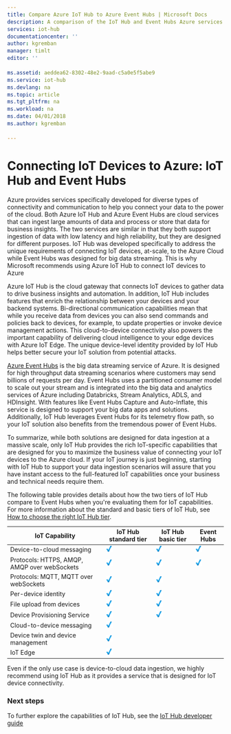 ```yaml
---
title: Compare Azure IoT Hub to Azure Event Hubs | Microsoft Docs
description: A comparison of the IoT Hub and Event Hubs Azure services highlighting functional differences and use cases. The comparison includes supported protocols, device management, monitoring, and file uploads.
services: iot-hub
documentationcenter: ''
author: kgremban
manager: timlt
editor: ''

ms.assetid: aeddea62-8302-48e2-9aad-c5a0e5f5abe9
ms.service: iot-hub
ms.devlang: na
ms.topic: article
ms.tgt_pltfrm: na
ms.workload: na
ms.date: 04/01/2018
ms.author: kgremban

---
```

# Connecting IoT Devices to Azure: IoT Hub and Event Hubs

Azure provides services specifically developed for diverse types of connectivity and communication to help you connect your data to the power of the cloud. Both Azure IoT Hub and Azure Event Hubs are cloud services that can ingest large amounts of data and process or store that data for business insights. The two services are similar in that they both support ingestion of data with low latency and high reliability, but they are designed for different purposes. IoT Hub was developed specifically to address the unique requirements of connecting IoT devices, at-scale, to the Azure Cloud while Event Hubs was designed for big data streaming. This is why Microsoft recommends using Azure IoT Hub to connect IoT devices to Azure

Azure IoT Hub is the cloud gateway that connects IoT devices to gather data to drive business insights and automation. In addition, IoT Hub includes features that enrich the relationship between your devices and your backend systems. Bi-directional communication capabilities mean that while you receive data from devices you can also send commands and policies back to devices, for example, to update properties or invoke device management actions.  This cloud-to-device connectivity also powers the important capability of delivering cloud intelligence to your edge devices with Azure IoT Edge. The unique device-level identity provided by IoT Hub helps better secure your IoT solution from potential attacks. 

[Azure Event Hubs][Azure Event Hubs] is the big data streaming service of Azure. It is designed for high throughput data streaming scenarios where customers may send billions of requests per day. Event Hubs uses a partitioned consumer model to scale out your stream and is integrated into the big data and analytics services of Azure including Databricks, Stream Analytics, ADLS, and HDInsight. With features like Event Hubs Capture and Auto-Inflate, this service is designed to support your big data apps and solutions. Additionally, IoT Hub leverages Event Hubs for its telemetry flow path, so your IoT solution also benefits from the tremendous power of Event Hubs.

To summarize, while both solutions are designed for data ingestion at a massive scale, only IoT Hub provides the rich IoT-specific capabilities that are designed for you to maximize the business value of connecting your IoT devices to the Azure cloud.  If your IoT journey is just beginning, starting with IoT Hub to support your data ingestion scenarios will assure that you have instant access to the full-featured IoT capabilities once your business and technical needs require them.

The following table provides details about how the two tiers of IoT Hub compare to Event Hubs when you're evaluating them for IoT capabilities. For more information about the standard and basic tiers of IoT Hub, see [How to choose the right IoT Hub tier][lnk-scaling].

| IoT Capability | IoT Hub standard tier | IoT Hub basic tier | Event Hubs |
| --- | --- | --- | --- |
| Device-to-cloud messaging | ![Check][1] | ![Check][1] | ![Check][1] |
| Protocols: HTTPS, AMQP, AMQP over webSockets | ![Check][1] | ![Check][1] | ![Check][1] |
| Protocols: MQTT, MQTT over webSockets | ![Check][1] | ![Check][1] |  |
| Per-device identity | ![Check][1] | ![Check][1] |  |
| File upload from devices | ![Check][1] | ![Check][1] |  |
| Device Provisioning Service | ![Check][1] | ![Check][1] |  |
| Cloud-to-device messaging | ![Check][1] |  |  |
| Device twin and device management | ![Check][1] |  |  |
| IoT Edge | ![Check][1] |  |  |

Even if the only use case is device-to-cloud data ingestion, we highly recommend using IoT Hub as it provides a service that is designed for IoT device connectivity. 

### Next steps

To further explore the capabilities of IoT Hub, see the [IoT Hub developer guide][lnk-devguide]


[Azure Event Hubs]: ../event-hubs/event-hubs-what-is-event-hubs.md
[lnk-scaling]: iot-hub-scaling.md
[lnk-devguide]: iot-hub-devguide.md

<!--Image references-->
[1]: ./media/iot-hub-compare-event-hubs/ic195031.png
